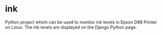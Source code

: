 # ink
Python project which can be used to monitor ink levels in Epson D88 Printer on Linux. 
The ink levels are displayed on the Django Python page.
